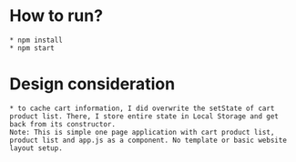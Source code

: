 # How to run?
    * npm install
    * npm start

# Design consideration
    * to cache cart information, I did overwrite the setState of cart product list. There, I store entire state in Local Storage and get back from its constructor.
    Note: This is simple one page application with cart product list, product list and app.js as a component. No template or basic website layout setup.

# 